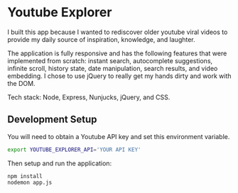 # Youtube Explorer

I built this app because I wanted to rediscover older youtube viral videos to
provide my daily source of inspiration, knowledge, and laughter.

The application is fully responsive and has the following features
that were implemented from scratch: instant search, autocomplete suggestions,
infinite scroll, history state, date manipulation, search results,
and video embedding. I chose to use jQuery to really get my hands dirty
and work with the DOM.

Tech stack: Node, Express, Nunjucks, jQuery, and CSS.

## Development Setup

You will need to obtain a Youtube API key and set this environment variable.

```bash
export YOUTUBE_EXPLORER_API='YOUR API KEY'
```

Then setup and run the application:

```
npm install
nodemon app.js
```
